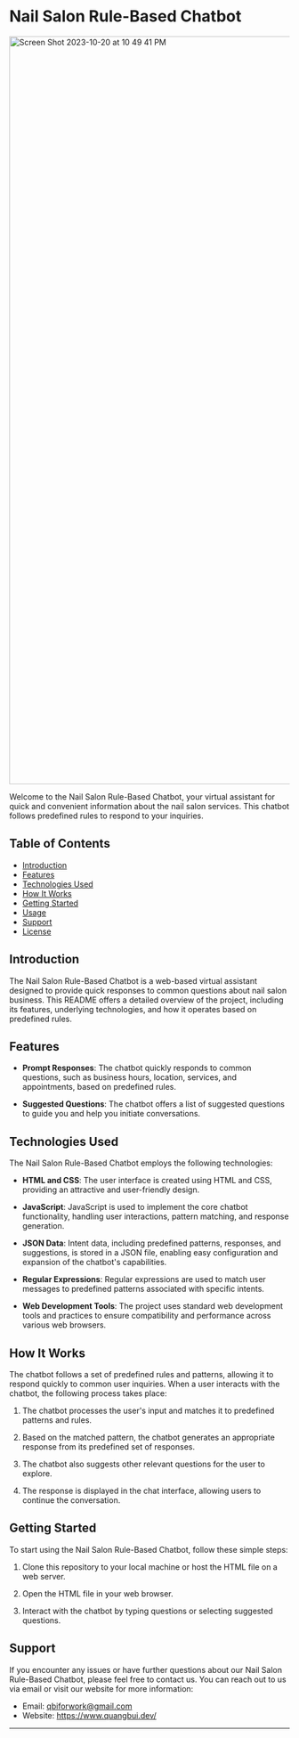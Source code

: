 
# Nail Salon Rule-Based Chatbot


<img width="1344" alt="Screen Shot 2023-10-20 at 10 49 41 PM" src="https://github.com/duyquangbui99/Support-Chatbot/assets/77463586/10126489-cbd9-4afa-8118-c010aa3f10b8">


Welcome to the Nail Salon Rule-Based Chatbot, your virtual assistant for quick and convenient information about the nail salon services. This chatbot follows predefined rules to respond to your inquiries.

## Table of Contents

- [Introduction](#introduction)
- [Features](#features)
- [Technologies Used](#technologies-used)
- [How It Works](#how-it-works)
- [Getting Started](#getting-started)
- [Usage](#usage)
- [Support](#support)
- [License](#license)

## Introduction

The Nail Salon Rule-Based Chatbot is a web-based virtual assistant designed to provide quick responses to common questions about nail salon business. This README offers a detailed overview of the project, including its features, underlying technologies, and how it operates based on predefined rules.



## Features

- **Prompt Responses**: The chatbot quickly responds to common questions, such as business hours, location, services, and appointments, based on predefined rules.

- **Suggested Questions**: The chatbot offers a list of suggested questions to guide you and help you initiate conversations.

## Technologies Used

The Nail Salon Rule-Based Chatbot employs the following technologies:

- **HTML and CSS**: The user interface is created using HTML and CSS, providing an attractive and user-friendly design.

- **JavaScript**: JavaScript is used to implement the core chatbot functionality, handling user interactions, pattern matching, and response generation.

- **JSON Data**: Intent data, including predefined patterns, responses, and suggestions, is stored in a JSON file, enabling easy configuration and expansion of the chatbot's capabilities.
- **Regular Expressions**: Regular expressions are used to match user messages to predefined patterns associated with specific intents.

- **Web Development Tools**: The project uses standard web development tools and practices to ensure compatibility and performance across various web browsers.

## How It Works

The chatbot follows a set of predefined rules and patterns, allowing it to respond quickly to common user inquiries. When a user interacts with the chatbot, the following process takes place:

1. The chatbot processes the user's input and matches it to predefined patterns and rules.

2. Based on the matched pattern, the chatbot generates an appropriate response from its predefined set of responses.

3. The chatbot also suggests other relevant questions for the user to explore.

4. The response is displayed in the chat interface, allowing users to continue the conversation.

## Getting Started

To start using the Nail Salon Rule-Based Chatbot, follow these simple steps:

1. Clone this repository to your local machine or host the HTML file on a web server.

2. Open the HTML file in your web browser.

3. Interact with the chatbot by typing questions or selecting suggested questions.

## Support

If you encounter any issues or have further questions about our Nail Salon Rule-Based Chatbot, please feel free to contact us. You can reach out to us via email or visit our website for more information:

- Email: qbiforwork@gmail.com
- Website: https://www.quangbui.dev/
---
